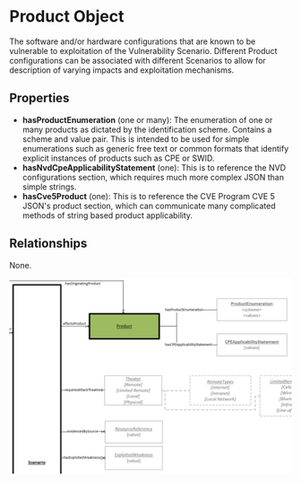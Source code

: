 # Product Object

The software and/or hardware configurations that are known to be vulnerable to exploitation of the Vulnerability Scenario.  Different Product configurations can be associated with different Scenarios to allow for description of varying impacts and exploitation mechanisms. 

## Properties

- **hasProductEnumeration** (one or many): The enumeration of one or many products as dictated by the identification scheme. Contains a scheme and value pair. This is intended to be used for simple enumerations such as generic free text or common formats that identify explicit instances of products such as CPE or SWID.
- **hasNvdCpeApplicabilityStatement** (one): This is to reference the NVD configurations section, which requires much more complex JSON than simple strings.
- **hasCve5Product** (one): This is to reference the CVE Program CVE 5 JSON's product section, which can communicate many complicated methods of string based product applicability.

## Relationships

None.

![Product Graph](../figures/graphsnippets/ProductSnippet.png "Product Graph")
